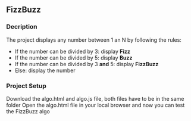 ## FizzBuzz

### Decription
The project displays any number between 1 an N by following the rules: 

- If the number can be divided by 3: display **Fizz**
- If the number can be divided by 5: display **Buzz**
- If the number can be divided by 3 **and** 5: display **FizzBuzz**
- Else: display the number

### Project Setup 
Download the algo.html and algo.js file, both files have to be in the same folder
Open the algo.html file in your local browser and now you can test the FizzBuzz algo

